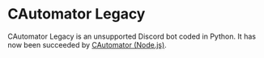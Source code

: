 # CAutomator Legacy
CAutomator Legacy is an unsupported Discord bot coded in Python. It has now been succeeded by [CAutomator (Node.js)](https://github.com/hyperfresh/cautomator).
